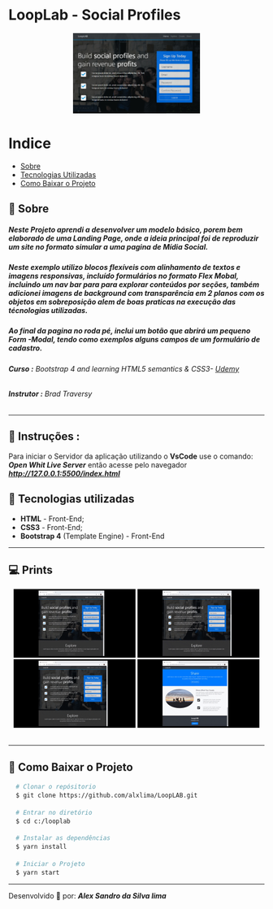 # LoopLab - Social Profiles

<div align="center">
<!-- <img src="https://github.com//Proffy/blob/master/nlw2.svg" width="250px" height="auto"> -->
<img src="prints/logo.png" width="250px" height="auto">
</div>

# Indice
- [Sobre](#-Sobre)
- [Tecnologias Utilizadas](#-Tecnologias-Utilizadas)
- [Como Baixar o Projeto](#-Como-Baixar-o-Projeto)

## 🔖 Sobre

  #####   Neste Projeto aprendi a desenvolver um modelo básico, porem bem elaborado de uma **Landing Page**, onde a ideia principal foi de reproduzir um site no formato simular a uma pagina de **Mídia Social**.
  ##### Neste exemplo utilizo blocos flexíveis com alinhamento de textos e imagens responsivas, incluído formulários no formato **Flex Mobal**, incluindo um nav bar para para explorar conteúdos por seções, também adicionei imagens de background com transparência em 2 planos com os objetos em sobreposição alem de boas praticas na execução das técnologias utilizadas.
  #####   Ao final da pagina no roda pé, inclui um botão que abrirá um pequeno **Form -Modal**, tendo como exemplos alguns campos de um formulário de cadastro.


###### **Curso :**  Bootstrap 4 and learning HTML5 semantics & CSS3- [Udemy](https://Udemy.com.br)
###### **Instrutor :** Brad Traversy
---

## 📌 Instruções : 
Para iniciar o Servidor da aplicação utilizando o **VsCode** use o comando: **_Open Whit Live Server_** então acesse pelo navegador **_http://127.0.0.1:5500/index.html_** 


## 🚀 **Tecnologias utilizadas**
- **HTML** - Front-End;
- **CSS3** - Front-End;
- **Bootstrap 4** (Template Engine) - Front-End

---

## 💻 **Prints**

<div align="center">
<img src="prints/00.gif" width="240px" height="auto">
<img src="prints/01.gif" width="240px" height="auto">
<img src="prints/02.gif" width="240px" height="auto">
<img src="prints/03.gif" width="240px" height="auto">
</div>
<br>

---

## 📁 Como Baixar o Projeto
```bash
  # Clonar o repósitorio
  $ git clone https://github.com/alxlima/LoopLAB.git
  
  # Entrar no diretório
  $ cd c:/looplab

  # Instalar as dependências
  $ yarn install
  
  # Iniciar o Projeto
  $ yarn start
```
---
 Desenvolvido 🚀 por: ***_Alex Sandro da Silva lima_***